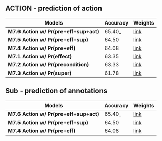 ## ACTION - prediction of action


Models | Accuracy | Weights
--- | --- | ---
**M7.6 Action w/ Pr(pre+eff+sup+act)** | 65.40_ | [link](http://makeuseof.com)
**M7.5 Action w/ Pr(pre+eff+sup)** | 64.50 | [link](http://makeuseof.com)
**M7.4 Action w/ Pr(pre+eff)** | 64.08 | [link](http://makeuseof.com)
**M7.1 Action w/ Pr(effect)** | 63.35 | [link](http://makeuseof.com)
**M7.2 Action w/ Pr(precondition)** | 63.33 | [link](http://makeuseof.com)
**M7.3 Action w/ Pr(super)** | 61.78 | [link](http://makeuseof.com)



## Sub - prediction of annotations

Models | Accuracy | Weights
--- | --- | ---
**M7.6 Action w/ Pr(pre+eff+sup+act)** | 65.40_ | [link](http://makeuseof.com)
**M7.5 Action w/ Pr(pre+eff+sup)** | 64.50 | [link](http://makeuseof.com)
**M7.4 Action w/ Pr(pre+eff)** | 64.08 | [link](http://makeuseof.com)
